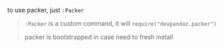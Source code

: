 to use packer, just `:Packer`

> `:Packer` is a custom command, it will `require("devpandaz.packer")`

> packer is bootstrapped in case need to fresh install
